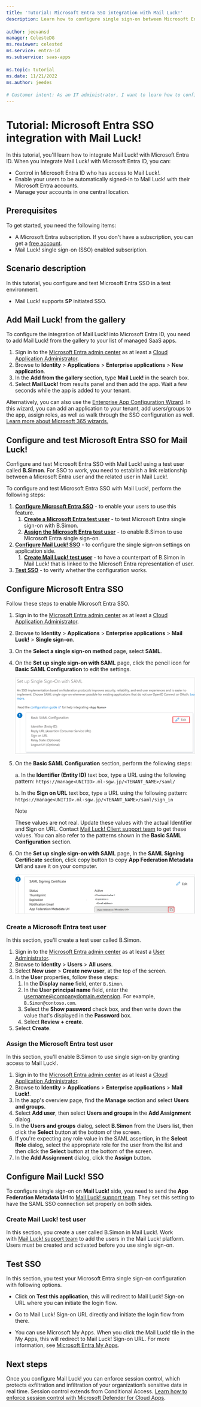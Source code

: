 ```yaml
---
title: 'Tutorial: Microsoft Entra SSO integration with Mail Luck!'
description: Learn how to configure single sign-on between Microsoft Entra ID and Mail Luck!.

author: jeevansd
manager: CelesteDG
ms.reviewer: celested
ms.service: entra-id
ms.subservice: saas-apps

ms.topic: tutorial
ms.date: 11/21/2022
ms.author: jeedes

# Customer intent: As an IT administrator, I want to learn how to configure single sign-on between Microsoft Entra ID and Mail Luck! so that I can control who has access to Mail Luck!, enable automatic sign-in with Microsoft Entra accounts, and manage my accounts in one central location.
---
```


# Tutorial: Microsoft Entra SSO integration with Mail Luck!

In this tutorial, you'll learn how to integrate Mail Luck! with Microsoft Entra ID. When you integrate Mail Luck! with Microsoft Entra ID, you can:

* Control in Microsoft Entra ID who has access to Mail Luck!.
* Enable your users to be automatically signed-in to Mail Luck! with their Microsoft Entra accounts.
* Manage your accounts in one central location.

## Prerequisites

To get started, you need the following items:

* A Microsoft Entra subscription. If you don't have a subscription, you can get a [free account](https://azure.microsoft.com/free/).
* Mail Luck! single sign-on (SSO) enabled subscription.

## Scenario description

In this tutorial, you configure and test Microsoft Entra SSO in a test environment.

* Mail Luck! supports **SP** initiated SSO.

## Add Mail Luck! from the gallery

To configure the integration of Mail Luck! into Microsoft Entra ID, you need to add Mail Luck! from the gallery to your list of managed SaaS apps.

1. Sign in to the [Microsoft Entra admin center](https://entra.microsoft.com) as at least a [Cloud Application Administrator](~/identity/role-based-access-control/permissions-reference.md#cloud-application-administrator).
1. Browse to **Identity** > **Applications** > **Enterprise applications** > **New application**.
1. In the **Add from the gallery** section, type **Mail Luck!** in the search box.
1. Select **Mail Luck!** from results panel and then add the app. Wait a few seconds while the app is added to your tenant.

 Alternatively, you can also use the [Enterprise App Configuration Wizard](https://portal.office.com/AdminPortal/home?Q=Docs#/azureadappintegration). In this wizard, you can add an application to your tenant, add users/groups to the app, assign roles, as well as walk through the SSO configuration as well. [Learn more about Microsoft 365 wizards.](/microsoft-365/admin/misc/azure-ad-setup-guides)

<a name='configure-and-test-azure-ad-sso-for-mail-luck'></a>

## Configure and test Microsoft Entra SSO for Mail Luck!

Configure and test Microsoft Entra SSO with Mail Luck! using a test user called **B.Simon**. For SSO to work, you need to establish a link relationship between a Microsoft Entra user and the related user in Mail Luck!.

To configure and test Microsoft Entra SSO with Mail Luck!, perform the following steps:

1. **[Configure Microsoft Entra SSO](#configure-azure-ad-sso)** - to enable your users to use this feature.
    1. **[Create a Microsoft Entra test user](#create-an-azure-ad-test-user)** - to test Microsoft Entra single sign-on with B.Simon.
    1. **[Assign the Microsoft Entra test user](#assign-the-azure-ad-test-user)** - to enable B.Simon to use Microsoft Entra single sign-on.
1. **[Configure Mail Luck! SSO](#configure-mail-luck-sso)** - to configure the single sign-on settings on application side.
    1. **[Create Mail Luck! test user](#create-mail-luck-test-user)** - to have a counterpart of B.Simon in Mail Luck! that is linked to the Microsoft Entra representation of user.
1. **[Test SSO](#test-sso)** - to verify whether the configuration works.

<a name='configure-azure-ad-sso'></a>

## Configure Microsoft Entra SSO

Follow these steps to enable Microsoft Entra SSO.

1. Sign in to the [Microsoft Entra admin center](https://entra.microsoft.com) as at least a [Cloud Application Administrator](~/identity/role-based-access-control/permissions-reference.md#cloud-application-administrator).
1. Browse to **Identity** > **Applications** > **Enterprise applications** > **Mail Luck!** > **Single sign-on**.
1. On the **Select a single sign-on method** page, select **SAML**.
1. On the **Set up single sign-on with SAML** page, click the pencil icon for **Basic SAML Configuration** to edit the settings.

   ![Edit Basic SAML Configuration](common/edit-urls.png)

1. On the **Basic SAML Configuration** section, perform the following steps:

    a. In the **Identifier (Entity ID)** text box, type a URL using the following pattern:
    `https://manage<UNITID>.ml-sgw.jp/<TENANT_NAME>/saml/`

	b. In the **Sign on URL** text box, type a URL using the following pattern:
    `https://manage<UNITID>.ml-sgw.jp/<TENANT_NAME>/saml/sign_in`

	> [!NOTE]
	> These values are not real. Update these values with the actual Identifier and Sign on URL. Contact [Mail Luck! Client support team](https://customer.nttpc.co.jp/cgi-bin/form/inquiry_index.cgi) to get these values. You can also refer to the patterns shown in the **Basic SAML Configuration** section.

1. On the **Set up single sign-on with SAML** page, In the **SAML Signing Certificate** section, click copy button to copy **App Federation Metadata Url** and save it on your computer.

	![The Certificate download link](common/copy-metadataurl.png)

<a name='create-an-azure-ad-test-user'></a>

### Create a Microsoft Entra test user

In this section, you'll create a test user called B.Simon.

1. Sign in to the [Microsoft Entra admin center](https://entra.microsoft.com) as at least a [User Administrator](~/identity/role-based-access-control/permissions-reference.md#user-administrator).
1. Browse to **Identity** > **Users** > **All users**.
1. Select **New user** > **Create new user**, at the top of the screen.
1. In the **User** properties, follow these steps:
   1. In the **Display name** field, enter `B.Simon`.  
   1. In the **User principal name** field, enter the username@companydomain.extension. For example, `B.Simon@contoso.com`.
   1. Select the **Show password** check box, and then write down the value that's displayed in the **Password** box.
   1. Select **Review + create**.
1. Select **Create**.

<a name='assign-the-azure-ad-test-user'></a>

### Assign the Microsoft Entra test user

In this section, you'll enable B.Simon to use single sign-on by granting access to Mail Luck!.

1. Sign in to the [Microsoft Entra admin center](https://entra.microsoft.com) as at least a [Cloud Application Administrator](~/identity/role-based-access-control/permissions-reference.md#cloud-application-administrator).
1. Browse to **Identity** > **Applications** > **Enterprise applications** > **Mail Luck!**.
1. In the app's overview page, find the **Manage** section and select **Users and groups**.
1. Select **Add user**, then select **Users and groups** in the **Add Assignment** dialog.
1. In the **Users and groups** dialog, select **B.Simon** from the Users list, then click the **Select** button at the bottom of the screen.
1. If you're expecting any role value in the SAML assertion, in the **Select Role** dialog, select the appropriate role for the user from the list and then click the **Select** button at the bottom of the screen.
1. In the **Add Assignment** dialog, click the **Assign** button.

## Configure Mail Luck! SSO

To configure single sign-on on **Mail Luck!** side, you need to send the **App Federation Metadata Url** to [Mail Luck! support team](https://customer.nttpc.co.jp/cgi-bin/form/inquiry_index.cgi). They set this setting to have the SAML SSO connection set properly on both sides.

### Create Mail Luck! test user

In this section, you create a user called B.Simon in Mail Luck!. Work with [Mail Luck! support team](https://customer.nttpc.co.jp/cgi-bin/form/inquiry_index.cgi) to add the users in the Mail Luck! platform. Users must be created and activated before you use single sign-on.

## Test SSO

In this section, you test your Microsoft Entra single sign-on configuration with following options. 

* Click on **Test this application**, this will redirect to Mail Luck! Sign-on URL where you can initiate the login flow. 

* Go to Mail Luck! Sign-on URL directly and initiate the login flow from there.

* You can use Microsoft My Apps. When you click the Mail Luck! tile in the My Apps, this will redirect to Mail Luck! Sign-on URL. For more information, see [Microsoft Entra My Apps](/azure/active-directory/manage-apps/end-user-experiences#azure-ad-my-apps).

## Next steps

Once you configure Mail Luck! you can enforce session control, which protects exfiltration and infiltration of your organization’s sensitive data in real time. Session control extends from Conditional Access. [Learn how to enforce session control with Microsoft Defender for Cloud Apps](/cloud-app-security/proxy-deployment-aad).
